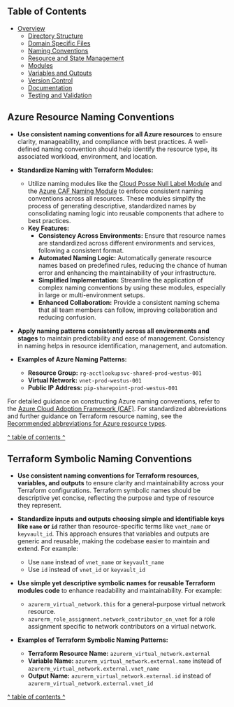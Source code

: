 ## Table of Contents

- [Overview](../README.md)
  - [Directory Structure](./directory_structure.md)
  - [Domain Specific Files](./domain_specific_files.md)
  - [Naming Conventions](./naming_conventions.md#naming-conventions)
  - [Resource and State Management](./resource_and_state_management.md)
  - [Modules](./module.md)
  - [Variables and Outputs](./variables_and_outputs.md)
  - [Version Control](./version_control.md)
  - [Documentation](./documentation.md)
  - [Testing and Validation](./testing_and_validation.md)

## Azure Resource Naming Conventions

- **Use consistent naming conventions for all Azure resources** to ensure clarity, manageability, and compliance with best practices. A well-defined naming convention should help identify the resource type, its associated workload, environment, and location.

- **Standardize Naming with Terraform Modules:**
  - Utilize naming modules like the [Cloud Posse Null Label Module](https://github.com/cloudposse/terraform-null-label) and the [Azure CAF Naming Module](https://registry.terraform.io/providers/aztfmod/azurecaf/latest/docs/resources/azurecaf_name) to enforce consistent naming conventions across all resources. These modules simplify the process of generating descriptive, standardized names by consolidating naming logic into reusable components that adhere to best practices.
  - **Key Features:**
    - **Consistency Across Environments:** Ensure that resource names are standardized across different environments and services, following a consistent format.
    - **Automated Naming Logic:** Automatically generate resource names based on predefined rules, reducing the chance of human error and enhancing the maintainability of your infrastructure.
    - **Simplified Implementation:** Streamline the application of complex naming conventions by using these modules, especially in large or multi-environment setups.
    - **Enhanced Collaboration:** Provide a consistent naming schema that all team members can follow, improving collaboration and reducing confusion.

- **Apply naming patterns consistently across all environments and stages** to maintain predictability and ease of management. Consistency in naming helps in resource identification, management, and automation.

- **Examples of Azure Naming Patterns:**
  - **Resource Group:** `rg-acctlookupsvc-shared-prod-westus-001` 
  - **Virtual Network:** `vnet-prod-westus-001`
  - **Public IP Address:** `pip-sharepoint-prod-westus-001`
  
For detailed guidance on constructing Azure naming conventions, refer to the [Azure Cloud Adoption Framework (CAF)](https://docs.microsoft.com/azure/cloud-adoption-framework/ready/azure-best-practices/resource-naming). For standardized abbreviations and further guidance on Terraform resource naming, see the [Recommended abbreviations for Azure resource types](https://github.com/MicrosoftDocs/cloud-adoption-framework/blob/main/docs/ready/azure-best-practices/resource-abbreviations.md).
  
[^ table of contents ^](#table-of-contents)

## Terraform Symbolic Naming Conventions

- **Use consistent naming conventions for Terraform resources, variables, and outputs** to ensure clarity and maintainability across your Terraform configurations. Terraform symbolic names should be descriptive yet concise, reflecting the purpose and type of resource they represent.

- **Standardize inputs and outputs choosing simple and identifiable keys like `name` or `id`** rather than resource-specific terms like `vnet_name` or `keyvault_id`. This approach ensures that variables and outputs are generic and reusable, making the codebase easier to maintain and extend. For example:
  - Use `name` instead of `vnet_name` or `keyvault_name`
  - Use `id` instead of `vnet_id` or `keyvault_id`

- **Use simple yet descriptive symbolic names for reusable Terraform modules code** to enhance readability and maintainability. For example:
  - `azurerm_virtual_network.this` for a general-purpose virtual network resource.
  - `azurerm_role_assignment.network_contributor_on_vnet` for a role assignment specific to network contributors on a virtual network.

- **Examples of Terraform Symbolic Naming Patterns:**
  - **Terraform Resource Name:** `azurerm_virtual_network.external`
  - **Variable Name:** `azurerm_virtual_network.external.name` instead of `azurerm_virtual_network.external.vnet_name`
  - **Output Name:** `azurerm_virtual_network.external.id` instead of `azurerm_virtual_network.external.vnet_id`
 
[^ table of contents ^](#table-of-contents)
